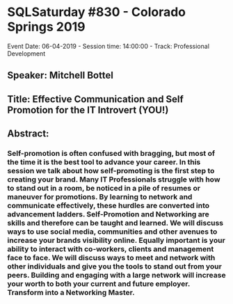 # SQLSaturday #830 - Colorado Springs 2019
Event Date: 06-04-2019 - Session time: 14:00:00 - Track: Professional Development
## Speaker: Mitchell Bottel
## Title: Effective Communication and Self Promotion for the IT Introvert (YOU!)
## Abstract:
### Self-promotion is often confused with bragging, but most of the time it is the best tool to advance your career. In this session we talk about how self-promoting is the first step to creating your brand. Many IT Professionals struggle with how to stand out in a room, be noticed in a pile of resumes or maneuver for promotions. By learning to network and communicate effectively, these hurdles are converted into advancement ladders.  Self-Promotion and Networking are skills and therefore can be taught and learned. We will discuss ways to use social media, communities and other avenues to increase your brands visibility online. Equally important is your ability to interact with co-workers, clients and management face to face.  We will discuss ways to meet and network with other individuals and give you the tools to stand out from your peers.  Building and engaging with a large network will increase your worth to both your current and future employer.  Transform into a Networking Master.
